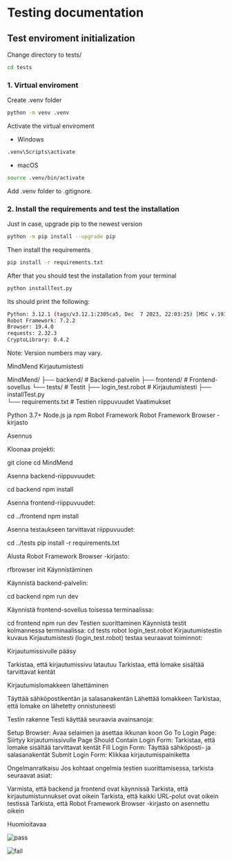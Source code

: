 # Testing documentation

## Test enviroment initialization

Change directory to tests/

```bash
cd tests
```

### 1. Virtual enviroment

Create .venv folder

```bash
python -m venv .venv
```

Activate the virtual enviroment

- Windows

```bash
.venv\Scripts\activate
```

- macOS

```bash
source .venv/bin/activate
```

Add .venv folder to .gitignore.

### 2. Install the requirements and test the installation

Just in case, upgrade pip to the newest version

```bash
python -m pip install --upgrade pip
```

Then install the requirements

```bash
pip install -r requirements.txt
```

After that you should test the installation from your terminal

```bash
python installTest.py
```

Its should print the following:

```bash
Python: 3.12.1 (tags/v3.12.1:2305ca5, Dec  7 2023, 22:03:25) [MSC v.1937 64 bit (AMD64)]
Robot Framework: 7.2.2
Browser: 19.4.0
requests: 2.32.3
CryptoLibrary: 0.4.2
```

Note: Version numbers may vary.


MindMend Kirjautumistesti


MindMend/
├── backend/                           # Backend-palvelin
├── frontend/                          # Frontend-sovellus
└── tests/                             # Testit
    ├── login_test.robot               # Kirjautumistesti
    ├── installTest.py     
    └── requirements.txt               # Testien riippuvuudet
Vaatimukset

Python 3.7+
Node.js ja npm
Robot Framework
Robot Framework Browser -kirjasto

Asennus

Kloonaa projekti:

git clone <repository-url>
cd MindMend

Asenna backend-riippuvuudet:

cd backend
npm install

Asenna frontend-riippuvuudet:

cd ../frontend
npm install

Asenna testaukseen tarvittavat riippuvuudet:

cd ../tests
pip install -r requirements.txt

Alusta Robot Framework Browser -kirjasto:

rfbrowser init
Käynnistäminen

Käynnistä backend-palvelin:

cd backend
npm run dev

Käynnistä frontend-sovellus toisessa terminaalissa:

cd frontend
npm run dev
Testien suorittaminen
Käynnistä testit kolmannessa terminaalissa:
cd tests
robot login_test.robot
Kirjautumistestin kuvaus
Kirjautumistesti (login_test.robot) testaa seuraavat toiminnot:

Kirjautumissivulle pääsy

Tarkistaa, että kirjautumissivu latautuu
Tarkistaa, että lomake sisältää tarvittavat kentät


Kirjautumislomakkeen lähettäminen

Täyttää sähköpostikentän ja salasanakentän
Lähettää lomakkeen
Tarkistaa, että lomake on lähetetty onnistuneesti



Testin rakenne
Testi käyttää seuraavia avainsanoja:

Setup Browser: Avaa selaimen ja asettaa ikkunan koon
Go To Login Page: Siirtyy kirjautumissivulle
Page Should Contain Login Form: Tarkistaa, että lomake sisältää tarvittavat kentät
Fill Login Form: Täyttää sähköposti- ja salasanakentät
Submit Login Form: Klikkaa kirjautumispainiketta

Ongelmanratkaisu
Jos kohtaat ongelmia testien suorittamisessa, tarkista seuraavat asiat:

Varmista, että backend ja frontend ovat käynnissä
Tarkista, että kirjautumistunnukset ovat oikein
Tarkista, että kaikki URL-polut ovat oikein testissä
Tarkista, että Robot Framework Browser -kirjasto on asennettu oikein

Huomioitavaa

![pass](https://github.com/user-attachments/assets/c0ec699a-5007-4f45-9051-68aa20162ed5)

![fail](https://github.com/user-attachments/assets/a0f52140-bfa1-4c72-b82a-5bdfe87bfdea)
